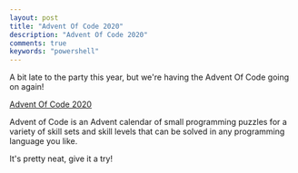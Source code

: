```yaml
---
layout: post
title: "Advent Of Code 2020"
description: "Advent Of Code 2020"
comments: true
keywords: "powershell"
---
```

A bit late to the party this year, but we're having the Advent Of Code going on again!

[Advent Of Code 2020](https://adventofcode.com)

Advent of Code is an Advent calendar of small programming puzzles for a variety of skill sets and skill levels that can be solved in any programming language you like.

It's pretty neat, give it a try! 

